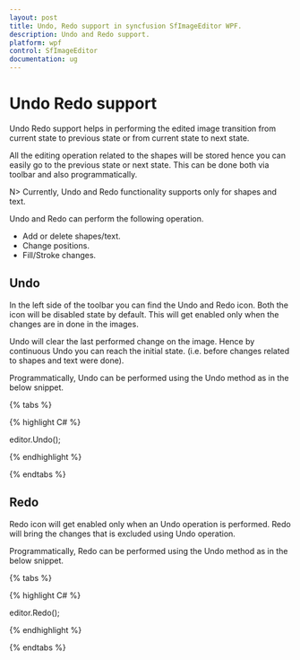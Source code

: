 ```yaml
---
layout: post
title: Undo, Redo support in syncfusion SfImageEditor WPF.
description: Undo and Redo support.
platform: wpf
control: SfImageEditor
documentation: ug
---
```


# Undo Redo support

Undo Redo support helps in performing the edited image transition from current state to previous state or from current state to next state.

All the editing operation related to the shapes will be stored hence you can easily go to the previous state or next state. This can be done both via toolbar and also programmatically.

N> Currently, Undo and Redo functionality supports only for shapes and text.

Undo and Redo can perform the following operation.

* Add or delete shapes/text.
* Change positions.
* Fill/Stroke changes.

## Undo

In the left side of the toolbar you can find the Undo and Redo icon. Both the icon will be disabled state by default. This will get enabled only when the changes are in done in the images. 

Undo will clear the last performed change on the image. Hence by continuous Undo you can reach the initial state. (i.e. before changes related to shapes and text were done).

Programmatically, Undo can be performed using the Undo method as in the below snippet.

{% tabs %} 

{% highlight C# %} 

editor.Undo();

{% endhighlight %}

{% endtabs %} 


## Redo

Redo icon will get enabled only when an Undo operation is performed. Redo will bring the changes that is excluded using Undo operation.

Programmatically, Redo can be performed using the Undo method as in the below snippet.

{% tabs %} 

{% highlight C# %} 

editor.Redo();

{% endhighlight %}

{% endtabs %} 
